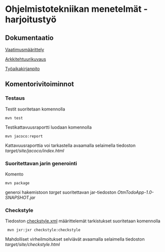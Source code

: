 # Ohjelmistotekniikan menetelmät - harjoitustyö

## Dokumentaatio

[Vaatimusmäärittely](https://github.com/heidihas/otm-harjoitustyo/blob/master/dokumentaatio/vaatimusmaarittely.md)

[Arkkitehtuurikuvaus](https://github.com/heidihas/otm-harjoitustyo/blob/master/dokumentaatio/arkkitehtuuri.md)

[Työaikakirjanpito](https://github.com/heidihas/otm-harjoitustyo/blob/master/dokumentaatio/tuntikirjanpito.md)

## Komentorivitoiminnot

### Testaus

Testit suoritetaan komennolla

```
mvn test
```

Testikattavuusraportti luodaan komennolla

```
mvn jacoco:report
```

Kattavuusraporttia voi tarkastella avaamalla selaimella tiedoston _target/site/jacoco/index.html_

### Suoritettavan jarin generointi

Komento

```
mvn package
```

generoi hakemistoon _target_ suoritettavan jar-tiedoston _OtmTodoApp-1.0-SNAPSHOT.jar_

### Checkstyle

Tiedoston [checkstyle.xml](https://github.com/heidihas/otm-harjoitustyo/blob/master/Pong/checkstyle.xml) määrittelemät tarkistukset suoritetaan komennolla

```
 mvn jxr:jxr checkstyle:checkstyle
```

Mahdolliset virheilmoitukset selviävät avaamalla selaimella tiedoston _target/site/checkstyle.html_
